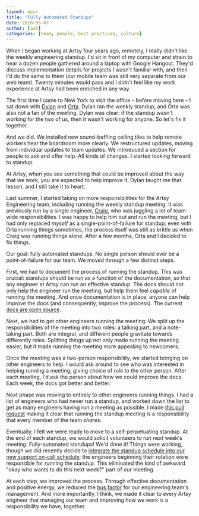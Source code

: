 ```yaml
---
layout: epic
title: "Fully Automated Standups"
date: 2018-05-07
author: [ash]
categories: [team, people, best practices, culture]
---
```


When I began working at Artsy four years ago, remotely, I really didn't like the weekly engineering standup. I'd sit in front of my computer and strain to hear a dozen people gathered around a laptop with Google Hangout. They'd discuss implementation details for projects I wasn't familiar with, and then I'd do the same to them (our mobile team was still very separate from our web team). Twenty minutes would pass and I didn't feel like my work experience at Artsy had been enriched in any way.

The first time I came to New York to visit the office – before moving here – I sat down with [Dylan](https://github.com/dylanfareed) and [Orta](https://github.com/orta). Dylan ran the weekly standup, and Orta was also not a fan of the meeting. Dylan was clear: if the standup wasn't working for the two of us, then it wasn't working for anyone. So let's fix it together.

<!-- more -->

And we did. We installed new sound-baffling ceiling tiles to help remote workers hear the boardroom more clearly. We restructured updates, moving from individual updates to team updates. We introduced a section for people to ask and offer help. All kinds of changes. I started looking forward to standup.

At Artsy, when you see something that could be improved about the way that we work, you are expected to help improve it. Dylan taught me that lesson, and I still take it to heart.

Last summer, I started taking on more responsibilities for the Artsy Engineering team, including running the weekly standup meeting. It was previously run by a single engineer, [Craig](https://github.com/craigspaeth), who was juggling a lot of team-wide responsibilities. I was happy to help him out and run the meeting, but I had only replaced _myself_ as a single-point-of-failure for standup; even with Orta running things sometimes, the process itself was still as brittle as when Craig was running things alone. After a few months, Orta and I decided to fix things.

Our goal: fully automated standups. No single person should ever be a point-of-failure for our team. We moved through a few distinct steps.

First, we had to document the process of running the standup. This was crucial: standups should be run as a function of the documentation, so that any engineer at Artsy can run an effective standup. The docs should not only help the engineer run the meeting, but help them feel _capable_ of running the meeting. And once documentation is in place, anyone can help improve the docs (and consequently, improve the process). The current [docs are open source](https://github.com/artsy/meta/blob/master/meta/open_standup.md).

Next, we had to get other engineers running the meeting. We split up the responsibilities of the meeting into two roles: a talking part, and a note-taking part. Both are integral, and different people gravitate towards differently roles. Splitting things up not only made running the meeting easier, but it made running the meeting more appealing to newcomers. 

Once the meeting was a two-person responsibility, we started bringing on other engineers to help. I would ask around to see who was interested in helping running a meeting, giving choice of role to the other person. After each meeting, I'd ask the person about how we could improve the docs. Each week, the docs got better and better.
  
Next phase was moving to entirely to other engineers running things. I had a list of engineers who had never run a standup, and worked down the list to get as many engineers having run a meeting as possible. I made [this pull request](https://github.com/artsy/meta/pull/21) making it clear that running the standup meeting is a responsibility that every member of the team _shares_.

Eventually, I felt we were ready to move to a self-perpetuating standup. At the end of each standup, we would solicit volunteers to run next week's meeting. Fully-automated standups! We'd done it! Things were working, though we did recently decide to [integrate the standup schedule into our new support on-call schedule](https://github.com/artsy/meta/pull/32); the engineers beginning their rotation were responsible for running the standup. This eliminated the kind of awkward "okay who wants to do this next week?" part of our meeting.

At each step, we improved the process. Through effective documentation and positive energy, we reduced the [bus factor](https://en.wikipedia.org/wiki/Bus_factor) for our engineering team's management. And more importantly, I think, we made it clear to every Artsy engineer that managing our team and improving how we work is a responsibility we have, together.
